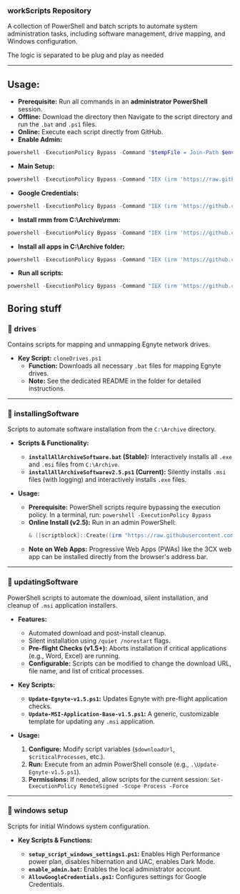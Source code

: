 ### **workScripts Repository**

A collection of PowerShell and batch scripts to automate system administration tasks, including software management, drive mapping, and Windows configuration.

The logic is separated to be plug and play as needed 

-----


##  **Usage:**
* **Prerequisite:** Run all commands in an **administrator PowerShell** session.
* **Offline:** Download the directory then Navigate to the script directory and run the `.bat` and `.ps1` files.
* **Online:** Execute each script directly from GitHub.
* **Enable Admin:**
 ```powershell
powershell -ExecutionPolicy Bypass -Command "$tempFile = Join-Path $env:TEMP 'enable_admin.bat'; irm 'https://github.com/JevonThompsonx/workScripts/raw/main/windows%20setup/enable_admin.bat' -OutFile $tempFile; & $tempFile"
```
* **Main Setup:**
 ```powershell
powershell -ExecutionPolicy Bypass -Command "IEX (irm 'https://raw.githubusercontent.com/JevonThompsonx/workScripts/main/windows%20setup/setup_script_windows_settings1_3.ps1')"
```
* **Google Credentials:**
 ```powershell
powershell -ExecutionPolicy Bypass -Command "IEX (irm 'https://github.com/JevonThompsonx/workScripts/raw/main/windows%20setup/AllowGCWPv1.2.ps1')"
```
* **Install rmm from C:\Archive\rmm:**
```powershell
powershell -ExecutionPolicy Bypass -Command "IEX (irm 'https://github.com/JevonThompsonx/workScripts/raw/main/windows%20setup/rmm.ps1')"
```

* **Install all apps in C:\Archive folder:**
```powershell
powershell -ExecutionPolicy Bypass -Command "IEX (irm 'https://github.com/JevonThompsonx/workScripts/raw/refs/heads/main/installingSoftware/installAllArchiveSoftwarev2.6.ps')"
```
* **Run all scripts:**
```powershell
powershell -ExecutionPolicy Bypass -Command "IEX (irm 'https://github.com/JevonThompsonx/workScripts/raw/refs/heads/main/Run-All-Work-Scriptsv1.2.ps1')"
```


## Boring stuff

### **📂 drives**

Contains scripts for mapping and unmapping Egnyte network drives.

  * **Key Script:** `cloneDrives.ps1`
      * **Function:** Downloads all necessary `.bat` files for mapping Egnyte drives.
      * **Note:** See the dedicated README in the folder for detailed instructions.

-----

### **📂 installingSoftware**

Scripts to automate software installation from the `C:\Archive` directory.

  * **Scripts & Functionality:**

      * **`installAllArchiveSoftware.bat` (Stable):** Interactively installs all `.exe` and `.msi` files from `C:\Archive`.
      * **`installAllArchiveSoftwarev2.5.ps1` (Current):** Silently installs `.msi` files (with logging) and interactively installs `.exe` files.

  * **Usage:**

      * **Prerequisite:** PowerShell scripts require bypassing the execution policy. In a terminal, run: `powershell -ExecutionPolicy Bypass`
      * **Online Install (v2.5):** Run in an admin PowerShell:
        ```powershell
        & ([scriptblock]::Create((irm "https://raw.githubusercontent.com/JevonThompsonx/InstallScripts/refs/heads/main/installingSoftware/installAllArchiveSoftwarev2.5.ps1")))
        ```
      * **Note on Web Apps:** Progressive Web Apps (PWAs) like the 3CX web app can be installed directly from the browser's address bar.

-----

### **📂 updatingSoftware**

PowerShell scripts to automate the download, silent installation, and cleanup of `.msi` application installers.

  * **Features:**

      * Automated download and post-install cleanup.
      * Silent installation using `/quiet /norestart` flags.
      * **Pre-flight Checks (v1.5+):** Aborts installation if critical applications (e.g., Word, Excel) are running.
      * **Configurable:** Scripts can be modified to change the download URL, file name, and list of critical processes.

  * **Key Scripts:**

      * **`Update-Egnyte-v1.5.ps1`:** Updates Egnyte with pre-flight application checks.
      * **`Update-MSI-Application-Base-v1.5.ps1`:** A generic, customizable template for updating any `.msi` application.

  * **Usage:**

    1.  **Configure:** Modify script variables (`$downloadUrl`, `$criticalProcesses`, etc.).
    2.  **Run:** Execute from an admin PowerShell console (e.g., `.\Update-Egnyte-v1.5.ps1`).
    3.  **Permissions:** If needed, allow scripts for the current session: `Set-ExecutionPolicy RemoteSigned -Scope Process -Force`

-----

### **📂 windows setup**

Scripts for initial Windows system configuration.

  * **Key Scripts & Functions:**

      * **`setup_script_windows_settings1.ps1`:** Enables High Performance power plan, disables hibernation and UAC, enables Dark Mode.
      * **`enable_admin.bat`:** Enables the local administrator account.
      * **`AllowGoogleCredentials.ps1`:** Configures settings for Google Credentials.

